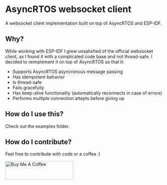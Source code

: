 # AsyncRTOS websocket client

A websocket client implementation built on top of AsyncRTOS and ESP-IDF.

## Why?

While working with ESP-IDF I grew unsatisfied of the official websocket client, as I found it with a complicated code base and not thread-safe. I decided to reimplement it on top of AsyncRTOS so that it:

- Supports AsyncRTOS asyncronous message passing
- Has idempotent behavior
- Is thread-safe
- Fails gracefully
- Has keep-alive functionality (automatically reconnects in case of errors)
- Performs multiple connection attepts before giving up

## How do I use this?

Check out the examples folder. 

## How do I contribute?

Feel free to contribute with code or a coffee :)

<a href="https://www.buymeacoffee.com/micriv" target="_blank"><img src="https://cdn.buymeacoffee.com/buttons/v2/default-yellow.png" alt="Buy Me A Coffee" style="height: 60px !important;width: 217px !important;" ></a>
